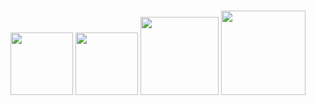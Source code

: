<br>
<p align="center">
  <img src="https://i.giphy.com/media/LMt9638dO8dftAjtco/200.webp" width="100">
  <img src="https://media3.giphy.com/media/ln7z2eWriiQAllfVcn/200w.webp" width="100">
  <img src="https://dwglogo.com/wp-content/uploads/2017/08/muscles-clipart-ghoper.gif" width="125">
  <img src="https://media.tenor.com/KdUfzyJkXtQAAAAi/ruby-bfb.gif" width="135">
</p>
<br>
